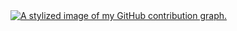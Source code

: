 <a href="https://www.isaacbernat.com" title="Visit my portfolio at isaacbernat.com">
  <picture>
    <source
      media="(prefers-color-scheme: dark)"
      srcset="https://raw.githubusercontent.com/isaacbernat/isaacbernat/main/contributions-dark.png">
    <img
      src="https://raw.githubusercontent.com/isaacbernat/isaacbernat/main/contributions-light.png"
      alt="A stylized image of my GitHub contribution graph.">
  </picture>
</a>
